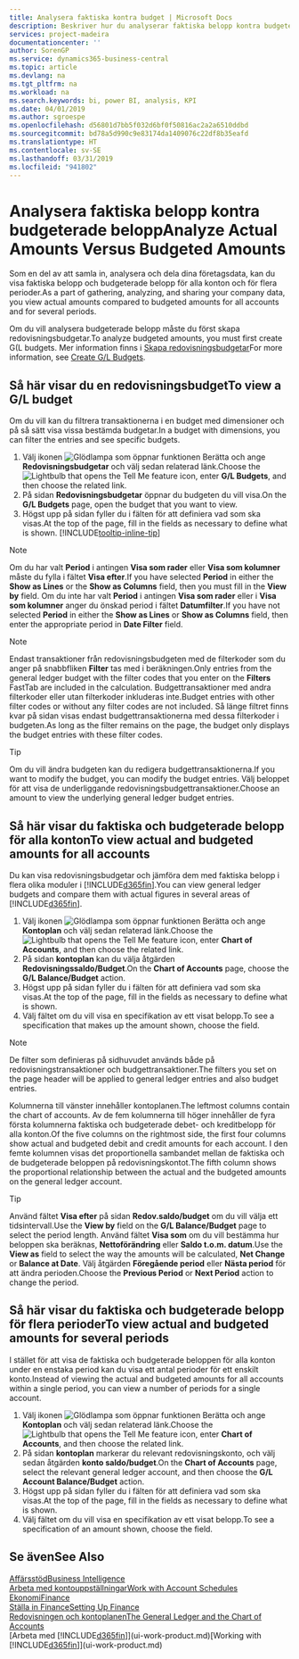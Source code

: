 ```yaml
---
title: Analysera faktiska kontra budget | Microsoft Docs
description: Beskriver hur du analyserar faktiska belopp kontra budgeterade belopp
services: project-madeira
documentationcenter: ''
author: SorenGP
ms.service: dynamics365-business-central
ms.topic: article
ms.devlang: na
ms.tgt_pltfrm: na
ms.workload: na
ms.search.keywords: bi, power BI, analysis, KPI
ms.date: 04/01/2019
ms.author: sgroespe
ms.openlocfilehash: d56801d7bb5f032d6bf0f50816ac2a2a6510ddbd
ms.sourcegitcommit: bd78a5d990c9e83174da1409076c22df8b35eafd
ms.translationtype: HT
ms.contentlocale: sv-SE
ms.lasthandoff: 03/31/2019
ms.locfileid: "941802"
---
```

# <a name="analyze-actual-amounts-versus-budgeted-amounts"></a><span data-ttu-id="c7dc5-103">Analysera faktiska belopp kontra budgeterade belopp</span><span class="sxs-lookup"><span data-stu-id="c7dc5-103">Analyze Actual Amounts Versus Budgeted Amounts</span></span>
<span data-ttu-id="c7dc5-104">Som en del av att samla in, analysera och dela dina företagsdata, kan du visa faktiska belopp och budgeterade belopp för alla konton och för flera perioder.</span><span class="sxs-lookup"><span data-stu-id="c7dc5-104">As a part of gathering, analyzing, and sharing your company data, you view actual amounts compared to budgeted amounts for all accounts and for several periods.</span></span>

<span data-ttu-id="c7dc5-105">Om du vill analysera budgeterade belopp måste du först skapa redovisningsbudgetar.</span><span class="sxs-lookup"><span data-stu-id="c7dc5-105">To analyze budgeted amounts, you must first create G(L budgets.</span></span> <span data-ttu-id="c7dc5-106">Mer information finns i [Skapa redovisningsbudgetar](finance-how-create-budgets.md)</span><span class="sxs-lookup"><span data-stu-id="c7dc5-106">For more information, see [Create G/L Budgets](finance-how-create-budgets.md).</span></span>

## <a name="to-view-a-gl-budget"></a><span data-ttu-id="c7dc5-107">Så här visar du en redovisningsbudget</span><span class="sxs-lookup"><span data-stu-id="c7dc5-107">To view a G/L budget</span></span>
<span data-ttu-id="c7dc5-108">Om du vill kan du filtrera transaktionerna i en budget med dimensioner och på så sätt visa vissa bestämda budgetar.</span><span class="sxs-lookup"><span data-stu-id="c7dc5-108">In a budget with dimensions, you can filter the entries and see specific budgets.</span></span>

1. <span data-ttu-id="c7dc5-109">Välj ikonen ![Glödlampa som öppnar funktionen Berätta](media/ui-search/search_small.png "Glödlampa som öppnar funktionen Berätta") och ange **Redovisningsbudgetar** och välj sedan relaterad länk.</span><span class="sxs-lookup"><span data-stu-id="c7dc5-109">Choose the ![Lightbulb that opens the Tell Me feature](media/ui-search/search_small.png "Tell me what you want to do") icon, enter **G/L Budgets**, and then choose the related link.</span></span>
2. <span data-ttu-id="c7dc5-110">På sidan **Redovisningsbudgetar** öppnar du budgeten du vill visa.</span><span class="sxs-lookup"><span data-stu-id="c7dc5-110">On the **G/L Budgets** page, open the budget that you want to view.</span></span>  
3. <span data-ttu-id="c7dc5-111">Högst upp på sidan fyller du i fälten för att definiera vad som ska visas.</span><span class="sxs-lookup"><span data-stu-id="c7dc5-111">At the top of the page, fill in the fields as necessary to define what is shown.</span></span> [!INCLUDE[tooltip-inline-tip](includes/tooltip-inline-tip_md.md)]

> [!NOTE]  
>   <span data-ttu-id="c7dc5-112">Om du har valt **Period** i antingen **Visa som rader** eller **Visa som kolumner** måste du fylla i fältet **Visa efter**.</span><span class="sxs-lookup"><span data-stu-id="c7dc5-112">If you have selected **Period** in either the **Show as Lines** or the **Show as Columns** field, then you must fill in the **View by** field.</span></span> <span data-ttu-id="c7dc5-113">Om du inte har valt **Period** i antingen **Visa som rader** eller i **Visa som kolumner** anger du önskad period i fältet **Datumfilter**.</span><span class="sxs-lookup"><span data-stu-id="c7dc5-113">If you have not selected **Period** in either the **Show as Lines** or **Show as Columns** field, then enter the appropriate period in **Date Filter** field.</span></span>  

> [!NOTE]  
>   <span data-ttu-id="c7dc5-114">Endast transaktioner från redovisningsbudgeten med de filterkoder som du anger på snabbfliken **Filter** tas med i beräkningen.</span><span class="sxs-lookup"><span data-stu-id="c7dc5-114">Only entries from the general ledger budget with the filter codes that you enter on the **Filters** FastTab are included in the calculation.</span></span> <span data-ttu-id="c7dc5-115">Budgettransaktioner med andra filterkoder eller utan filterkoder inkluderas inte.</span><span class="sxs-lookup"><span data-stu-id="c7dc5-115">Budget entries with other filter codes or without any filter codes are not included.</span></span> <span data-ttu-id="c7dc5-116">Så länge filtret finns kvar på sidan visas endast budgettransaktionerna med dessa filterkoder i budgeten.</span><span class="sxs-lookup"><span data-stu-id="c7dc5-116">As long as the filter remains on the page, the budget only displays the budget entries with these filter codes.</span></span>  

> [!TIP]  
>   <span data-ttu-id="c7dc5-117">Om du vill ändra budgeten kan du redigera budgettransaktionerna.</span><span class="sxs-lookup"><span data-stu-id="c7dc5-117">If you want to modify the budget, you can modify the budget entries.</span></span> <span data-ttu-id="c7dc5-118">Välj beloppet för att visa de underliggande redovisningsbudgettransaktioner.</span><span class="sxs-lookup"><span data-stu-id="c7dc5-118">Choose an amount to view the underlying general ledger budget entries.</span></span>

## <a name="to-view-actual-and-budgeted-amounts-for-all-accounts"></a><span data-ttu-id="c7dc5-119">Så här visar du faktiska och budgeterade belopp för alla konton</span><span class="sxs-lookup"><span data-stu-id="c7dc5-119">To view actual and budgeted amounts for all accounts</span></span>  
<span data-ttu-id="c7dc5-120">Du kan visa redovisningsbudgetar och jämföra dem med faktiska belopp i flera olika moduler i [!INCLUDE[d365fin](includes/d365fin_md.md)].</span><span class="sxs-lookup"><span data-stu-id="c7dc5-120">You can view general ledger budgets and compare them with actual figures in several areas of [!INCLUDE[d365fin](includes/d365fin_md.md)].</span></span>

1. <span data-ttu-id="c7dc5-121">Välj ikonen ![Glödlampa som öppnar funktionen Berätta](media/ui-search/search_small.png "Berätta vad du vill göra") och ange **Kontoplan** och välj sedan relaterad länk.</span><span class="sxs-lookup"><span data-stu-id="c7dc5-121">Choose the ![Lightbulb that opens the Tell Me feature](media/ui-search/search_small.png "Tell me what you want to do") icon, enter **Chart of Accounts**, and then choose the related link.</span></span>  
2. <span data-ttu-id="c7dc5-122">På sidan **kontoplan** kan du välja åtgärden **Redovisningssaldo/Budget**.</span><span class="sxs-lookup"><span data-stu-id="c7dc5-122">On the **Chart of Accounts** page, choose the **G/L Balance/Budget** action.</span></span>
3. <span data-ttu-id="c7dc5-123">Högst upp på sidan fyller du i fälten för att definiera vad som ska visas.</span><span class="sxs-lookup"><span data-stu-id="c7dc5-123">At the top of the page, fill in the fields as necessary to define what is shown.</span></span>  
4. <span data-ttu-id="c7dc5-124">Välj fältet om du vill visa en specifikation av ett visat belopp.</span><span class="sxs-lookup"><span data-stu-id="c7dc5-124">To see a specification that makes up the amount shown, choose the field.</span></span>  

> [!NOTE]  
>   <span data-ttu-id="c7dc5-125">De filter som definieras på sidhuvudet används både på redovisningstransaktioner och budgettransaktioner.</span><span class="sxs-lookup"><span data-stu-id="c7dc5-125">The filters you set on the page header will be applied to general ledger entries and also budget entries.</span></span>

<span data-ttu-id="c7dc5-126">Kolumnerna till vänster innehåller kontoplanen.</span><span class="sxs-lookup"><span data-stu-id="c7dc5-126">The leftmost columns contain the chart of accounts.</span></span> <span data-ttu-id="c7dc5-127">Av de fem kolumnerna till höger innehåller de fyra första kolumnerna faktiska och budgeterade debet- och kreditbelopp för alla konton.</span><span class="sxs-lookup"><span data-stu-id="c7dc5-127">Of the five columns on the rightmost side, the first four columns show actual and budgeted debit and credit amounts for each account.</span></span> <span data-ttu-id="c7dc5-128">I den femte kolumnen visas det proportionella sambandet mellan de faktiska och de budgeterade beloppen på redovisningskontot.</span><span class="sxs-lookup"><span data-stu-id="c7dc5-128">The fifth column shows the proportional relationship between the actual and the budgeted amounts on the general ledger account.</span></span>  

> [!TIP]  
>   <span data-ttu-id="c7dc5-129">Använd fältet **Visa efter** på sidan **Redov.saldo/budget** om du vill välja ett tidsintervall.</span><span class="sxs-lookup"><span data-stu-id="c7dc5-129">Use the **View by** field on the **G/L Balance/Budget** page to select the period length.</span></span> <span data-ttu-id="c7dc5-130">Använd fältet **Visa som** om du vill bestämma hur beloppen ska beräknas, **Nettoförändring** eller **Saldo t.o.m. datum**.</span><span class="sxs-lookup"><span data-stu-id="c7dc5-130">Use the **View as** field to select the way the amounts will be calculated, **Net Change** or **Balance at Date**.</span></span> <span data-ttu-id="c7dc5-131">Välj åtgärden **Föregående period** eller **Nästa period** för att ändra perioden.</span><span class="sxs-lookup"><span data-stu-id="c7dc5-131">Choose the **Previous Period** or **Next Period** action to change the period.</span></span>  

## <a name="to-view-actual-and-budgeted-amounts-for-several-periods"></a><span data-ttu-id="c7dc5-132">Så här visar du faktiska och budgeterade belopp för flera perioder</span><span class="sxs-lookup"><span data-stu-id="c7dc5-132">To view actual and budgeted amounts for several periods</span></span>  
<span data-ttu-id="c7dc5-133">I stället för att visa de faktiska och budgeterade beloppen för alla konton under en enstaka period kan du visa ett antal perioder för ett enskilt konto.</span><span class="sxs-lookup"><span data-stu-id="c7dc5-133">Instead of viewing the actual and budgeted amounts for all accounts within a single period, you can view a number of periods for a single account.</span></span>  

1. <span data-ttu-id="c7dc5-134">Välj ikonen ![Glödlampa som öppnar funktionen Berätta](media/ui-search/search_small.png "Berätta vad du vill göra") och ange **Kontoplan** och välj sedan relaterad länk.</span><span class="sxs-lookup"><span data-stu-id="c7dc5-134">Choose the ![Lightbulb that opens the Tell Me feature](media/ui-search/search_small.png "Tell me what you want to do") icon, enter **Chart of Accounts**, and then choose the related link.</span></span>  
2. <span data-ttu-id="c7dc5-135">På sidan **kontoplan** markerar du relevant redovisningskonto, och välj sedan åtgärden **konto saldo/budget**.</span><span class="sxs-lookup"><span data-stu-id="c7dc5-135">On the **Chart of Accounts** page, select the relevant general ledger account, and then choose the **G/L Account Balance/Budget** action.</span></span>  
3. <span data-ttu-id="c7dc5-136">Högst upp på sidan fyller du i fälten för att definiera vad som ska visas.</span><span class="sxs-lookup"><span data-stu-id="c7dc5-136">At the top of the page, fill in the fields as necessary to define what is shown.</span></span>   
4. <span data-ttu-id="c7dc5-137">Välj fältet om du vill visa en specifikation av ett visat belopp.</span><span class="sxs-lookup"><span data-stu-id="c7dc5-137">To see a specification of an amount shown, choose the field.</span></span>  

## <a name="see-also"></a><span data-ttu-id="c7dc5-138">Se även</span><span class="sxs-lookup"><span data-stu-id="c7dc5-138">See Also</span></span>
[<span data-ttu-id="c7dc5-139">Affärsstöd</span><span class="sxs-lookup"><span data-stu-id="c7dc5-139">Business Intelligence</span></span>](bi.md)  
[<span data-ttu-id="c7dc5-140">Arbeta med kontouppställningar</span><span class="sxs-lookup"><span data-stu-id="c7dc5-140">Work with Account Schedules</span></span>](bi-how-work-account-schedule.md)  
[<span data-ttu-id="c7dc5-141">Ekonomi</span><span class="sxs-lookup"><span data-stu-id="c7dc5-141">Finance</span></span>](finance.md)  
[<span data-ttu-id="c7dc5-142">Ställa in Finance</span><span class="sxs-lookup"><span data-stu-id="c7dc5-142">Setting Up Finance</span></span>](finance-setup-finance.md)  
[<span data-ttu-id="c7dc5-143">Redovisningen och kontoplanen</span><span class="sxs-lookup"><span data-stu-id="c7dc5-143">The General Ledger and the Chart of Accounts</span></span>](finance-general-ledger.md)  
<span data-ttu-id="c7dc5-144">[Arbeta med [!INCLUDE[d365fin](includes/d365fin_md.md)]](ui-work-product.md)</span><span class="sxs-lookup"><span data-stu-id="c7dc5-144">[Working with [!INCLUDE[d365fin](includes/d365fin_md.md)]](ui-work-product.md)</span></span>  
